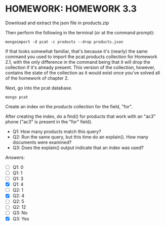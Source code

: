 # HOMEWORK: HOMEWORK 3.3
Download and extract the json file in products.zip

Then perform the following in the terminal (or at the command prompt):
```
mongoimport -d pcat -c products --drop products.json
```
If that looks somewhat familiar, that's because it's (nearly) the same command you used to import the pcat.products collection for Homework 2.1, with the only difference in the command being that it will drop the collection if it's already present.
This version of the collection, however, contains the state of the collection as it would exist once you've solved all of the homework of chapter 2.

Next, go into the pcat database.
```
mongo pcat
```
Create an index on the *products* collection for the field, "for".

After creating the index, do a find() for products that work with an "ac3" phone ("ac3" is present in the "for" field).

- Q1: How many products match this query?
- Q2: Run the same query, but this time do an explain(). How many documents were examined?
- Q3: Does the explain() output indicate that an index was used?

*Answers:*
- [ ] Q1: 0
- [ ] Q1: 1
- [ ] Q1: 3
- [x] Q1: 4
- [ ] Q2: 1
- [x] Q2: 4
- [ ] Q2: 5
- [ ] Q2: 12
- [ ] Q3: No
- [x] Q3: Yes
